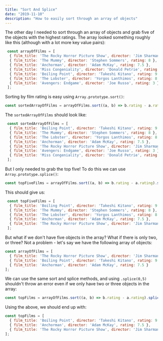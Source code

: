 ```yaml
---
title: "Sort And Splice"
date: "2019-11-10"
description: "How to easily sort through an array of objects"
---
```

The other day I needed to sort through an array of objects and grab five of the objects with the highest ratings. The array looked something roughly like this (although with a lot more key value pairs):

```javascript
 const arrayOfFilms = [
  { film_title: 'The Rocky Horror Picture Show', director: 'Jim Sharman', rating: 7 },
  { film_title: 'The Mummy', director: 'Stephen Sommers', rating: 8 },
  { film_title: 'Anchorman', director: 'Adam McKay', rating: 7.5 },
  { film_title: 'Miss Congeniality', director: 'Donald Petrie', rating: 1 },
  { film_title: 'Boiling Point', director: 'Takeshi Kitano', rating: 9 },
  { film_title: 'The Lobster', director: 'Yorgos Lanthimos', rating: 8 },
  { film_title: 'Avengers: Endgame', director: 'Joe Russo', rating: 3 }
 ];
```

Sorting by film rating is easy using `Array.prototype.sort()`:

```javascript
const sortedArrayOfFilms = arrayOfFilms.sort((a, b) => b.rating - a.rating);
```

The `sortedArrayOfFilms` should look like:

```javascript
 const sortedArrayOfFilms = [
  { film_title: 'Boiling Point', director: 'Takeshi Kitano', rating: 9 },
  { film_title: 'The Mummy', director: 'Stephen Sommers', rating: 8 },
  { film_title: 'The Lobster', director: 'Yorgos Lanthimos', rating: 8 },
  { film_title: 'Anchorman', director: 'Adam McKay', rating: 7.5 },
  { film_title: 'The Rocky Horror Picture Show', director: 'Jim Sharman', rating: 7 },
  { film_title: 'Avengers: Endgame', director: 'Joe Russo', rating: 3 },
  { film_title: 'Miss Congeniality', director: 'Donald Petrie', rating: 1 }
 ];
```

But I only needed to grab the top five! To do this we can use `Array.prototype.splice()`:

```javascript
const topFiveFilms = arrayOfFilms.sort((a, b) => b.rating - a.rating).splice(0,5);
```

This should give us:

```javascript
 const topFiveFilms = [
  { film_title: 'Boiling Point', director: 'Takeshi Kitano', rating: 9 },
  { film_title: 'The Mummy', director: 'Stephen Sommers', rating: 8 },
  { film_title: 'The Lobster', director: 'Yorgos Lanthimos', rating: 8 },
  { film_title: 'Anchorman', director: 'Adam McKay', rating: 7.5 },
  { film_title: 'The Rocky Horror Picture Show', director: 'Jim Sharman', rating: 7 }
 ];
```

But what if we don't have five objects in the array? What if there is only two, or three?
Not a problem - let's say we have the following array of objects:

```javascript
const arrayOfFilms = [
  { film_title: 'The Rocky Horror Picture Show', director: 'Jim Sharman', rating: 7 },
  { film_title: 'Boiling Point', director: 'Takeshi Kitano', rating: 9 },
  { film_title: 'Anchorman', director: 'Adam McKay', rating: 7.5 }
];
```

We can use the same sort and splice methods, and using `.splice(0,5)` shouldn't throw an error even if we only have two or three objects in the array:

```javascript
const topFilms = arrayOfFilms.sort((a, b) => b.rating - a.rating).splice(0,5);
```

Using the above, we should end up with:

```javascript
const topFilms = [
  { film_title: 'Boiling Point', director: 'Takeshi Kitano', rating: 9 },
  { film_title: 'Anchorman', director: 'Adam McKay', rating: 7.5 },
  { film_title: 'The Rocky Horror Picture Show', director: 'Jim Sharman', rating: 7 }
];
```
